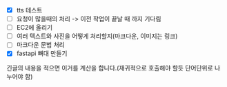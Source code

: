  - [x] tts 테스트
 - [ ] 요청이 많을때의 처리 -> 이전 작업이 끝날 때 까지 기다림
 - [ ] EC2에 올리기
 - [ ] 여러 텍스트와 사진을 어떻게 처리할지(마크다운, 이미지는 링크)
 - [ ] 마크다운 문법 처리
 - [x] fastapi 뼈대 만들기

긴글의 내용을 적으면 이거를 계산을 합니다.(재귀적으로 호출해야 할듯 단어단위로 나누어야 함)